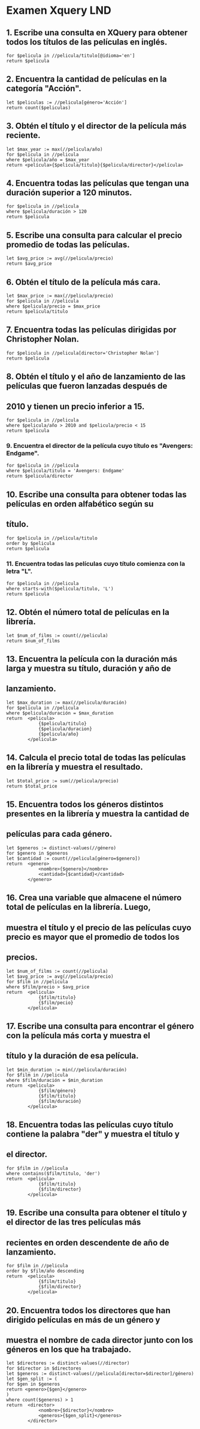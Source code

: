 # Examen Xquery LND

## 1. Escribe una consulta en XQuery para obtener todos los títulos de las películas en inglés.

    for $pelicula in //pelicula/titulo[@idioma='en']
    return $pelicula

## 2. Encuentra la cantidad de películas en la categoría "Acción".

    let $peliculas := //pelicula[género='Acción']
    return count($peliculas)

## 3. Obtén el título y el director de la película más reciente.

    let $max_year := max(//pelicula/año)
    for $pelicula in //pelicula
    where $pelicula/año = $max_year
    return <película>{$pelicula/titulo}{$pelicula/director}</película>

## 4. Encuentra todas las películas que tengan una duración superior a 120 minutos.

    for $pelicula in //pelicula
    where $pelicula/duración > 120
    return $pelicula

## 5. Escribe una consulta para calcular el precio promedio de todas las películas.

    let $avg_price := avg(//pelicula/precio)
    return $avg_price   

## 6. Obtén el título de la película más cara.

    let $max_price := max(//pelicula/precio)
    for $pelicula in //pelicula
    where $pelicula/precio = $max_price
    return $pelicula/titulo

## 7. Encuentra todas las películas dirigidas por Christopher Nolan.

    for $pelicula in //pelicula[director='Christopher Nolan']
    return $pelicula

## 8. Obtén el título y el año de lanzamiento de las películas que fueron lanzadas después de
## 2010 y tienen un precio inferior a 15.

    for $pelicula in //pelicula
    where $pelicula/año > 2010 and $pelicula/precio < 15
    return $pelicula

### 9. Encuentra el director de la película cuyo título es "Avengers: Endgame".

    for $pelicula in //pelicula
    where $pelicula/titulo = 'Avengers: Endgame'
    return $pelicula/director

## 10. Escribe una consulta para obtener todas las películas en orden alfabético según su
## título.

    for $pelicula in //pelicula/titulo
    order by $pelicula
    return $pelicula

### 11. Encuentra todas las películas cuyo título comienza con la letra "L".

    for $pelicula in //pelicula
    where starts-with($pelicula/titulo, 'L')
    return $pelicula

## 12. Obtén el número total de películas en la librería.

    let $num_of_films := count(//pelicula)
    return $num_of_films

## 13. Encuentra la película con la duración más larga y muestra su título, duración y año de
## lanzamiento.

    let $max_duration := max(//pelicula/duración)
    for $pelicula in //pelicula
    where $pelicula/duración = $max_duration
    return  <pelicula>
                {$pelicula/titulo}
                {$pelicula/duracion}
                {$pelicula/año}
            </pelicula>

## 14. Calcula el precio total de todas las películas en la librería y muestra el resultado.

    let $total_price := sum(//pelicula/precio)
    return $total_price

## 15. Encuentra todos los géneros distintos presentes en la librería y muestra la cantidad de
## películas para cada género.

    let $generos := distinct-values(//género)
    for $genero in $generos
    let $cantidad := count(//pelicula[género=$genero])
    return  <genero>
                <nombre>{$genero}</nombre>
                <cantidad>{$cantidad}</cantidad>
            </genero>

## 16. Crea una variable que almacene el número total de películas en la librería. Luego,
## muestra el título y el precio de las películas cuyo precio es mayor que el promedio de todos los
## precios.

    let $num_of_films := count(//pelicula)
    let $avg_price := avg(//pelicula/precio)
    for $film in //pelicula
    where $film/precio > $avg_price
    return  <pelicula>
                {$film/titulo}
                {$film/pecio}
            </pelicula>

## 17. Escribe una consulta para encontrar el género con la película más corta y muestra el
## título y la duración de esa película.

    let $min_duration := min(//pelicula/duración)
    for $film in //pelicula
    where $film/duración = $min_duration
    return  <pelicula>
                {$film/género}
                {$film/titulo}
                {$film/duración}
            </pelicula>

## 18. Encuentra todas las películas cuyo título contiene la palabra "der" y muestra el título y
## el director.

    for $film in //pelicula
    where contains($film/titulo, 'der')
    return  <pelicula>
                {$film/titulo}
                {$film/director}
            </pelicula>

## 19. Escribe una consulta para obtener el título y el director de las tres películas más
## recientes en orden descendente de año de lanzamiento.

    for $film in //pelicula
    order by $film/año descending   
    return  <pelicula>
                {$film/titulo}
                {$film/director}
            </pelicula>

## 20. Encuentra todos los directores que han dirigido películas en más de un género y
## muestra el nombre de cada director junto con los géneros en los que ha trabajado.

    let $directores := distinct-values(//director)
    for $director in $directores
    let $generos := distinct-values(//pelicula[director=$director]/género)
    let $gen_split := (
    for $gen in $generos
    return <genero>{$gen}</genero>
    )
    where count($generos) > 1
    return  <director>
                <nombre>{$director}</nombre>
                <generos>{$gen_split}</generos>
            </director>


